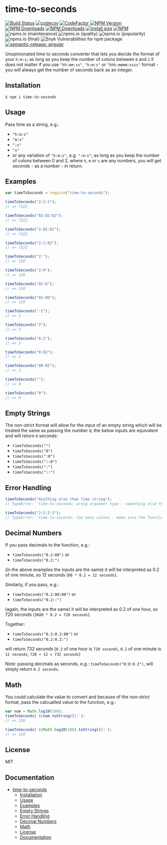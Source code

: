 # time-to-seconds

[![Build Status](https://travis-ci.com/matzar/time-to-seconds.svg?branch=master)](https://travis-ci.com/github/matzar/time-to-seconds)
[![codecov](https://codecov.io/gh/matzar/time-to-seconds/branch/master/graph/badge.svg?token=EUYZLw2SLo)](https://codecov.io/gh/matzar/time-to-seconds)
[![CodeFactor](https://www.codefactor.io/repository/github/matzar/time-to-seconds/badge)](https://www.codefactor.io/repository/github/matzar/time-to-seconds)
[![NPM Version](https://img.shields.io/npm/v/time-to-seconds)](https://www.npmjs.com/package/time-to-seconds)
[![NPM Downloads](https://img.shields.io/npm/dt/time-to-seconds)](https://www.npmjs.com/package/time-to-seconds?minimal=true)
[![NPM Downloads](https://img.shields.io/npm/dw/time-to-seconds)](https://www.npmjs.com/package/time-to-seconds?minimal=true)
[![install size](https://packagephobia.com/badge?p=time-to-seconds)](https://packagephobia.com/result?p=time-to-seconds)
[![NPM](https://img.shields.io/npm/l/time-to-seconds)](https://tldrlegal.com/license/mit-license)
![npms.io (maintenance)](https://img.shields.io/npms-io/maintenance-score/time-to-seconds)
![npms.io (quality)](https://img.shields.io/npms-io/quality-score/time-to-seconds)
![npms.io (popularity)](https://img.shields.io/npms-io/popularity-score/time-to-seconds)
![npms.io (final)](https://img.shields.io/npms-io/final-score/time-to-seconds)
![Snyk Vulnerabilities for npm package](https://img.shields.io/snyk/vulnerabilities/npm/time-to-seconds)
[![semantic-release: angular](https://img.shields.io/badge/semantic--release-angular-e10079?logo=semantic-release)](https://github.com/semantic-release/semantic-release)

Unopinionated time to seconds converter that lets you decide the format of your `h:m:s`; as long as you keep the number of colons between `0` and `2` it does not matter if you use `"hh:mm:ss"`, `"h:m:s"` or `"hhh:mmmm:ssss"` format - you will always get the number of seconds back as an integer. 

## Installation

```
$ npm i time-to-seconds
```

## Usage

Pass time as a string, e.g.:

- `"h:m:s"`
- `"m:s"`
- `":s"`
- `"s"`
- or any variation of `"h:m:s"`, e.g. `":m:s"`; as long as you keep the number of colons between 0 and 2, where `h`, `m` or `s` are any numbers, you will get seconds - as a number - in return.

## Examples

```js
var timeToSeconds = require("time-to-seconds");

timeToSeconds("2:2:2");
// => 7322

timeToSeconds("02:02:02");
// => 7322

timeToSeconds("2:02:02");
// => 7322

timeToSeconds("2:2:02");
// => 7322

timeToSeconds("2:");
// => 120

timeToSeconds("2:0");
// => 120

timeToSeconds("02:0");
// => 120

timeToSeconds("02:00");
// => 120

timeToSeconds(":2");
// => 2

timeToSeconds("2");
// => 2

timeToSeconds("0:2");
// => 2

timeToSeconds("0:02");
// => 2

timeToSeconds("00:02");
// => 2

timeToSeconds("");
// => 0

timeToSeconds("0");
// => 0
```

## Empty Strings

The non-strict format will allow for the input of an empty string which will be treated the same as passing the number `0`; the below inputs are equivalent and will return `0` seconds:

- `timeToSeconds("")`
- `timeToSeconds("0")`
- `timeToSeconds(":0")`
- `timeToSeconds("::0")`
- `timeToSeconds(":")`
- `timeToSeconds("::")`

## Error Handling

```js
timeToSeconds("Anything else than time string");
// TypeError: 'time-to-seconds: wrong argument type - something else than a number string in format "number", "number:number" or "number:number:number" was passed. See documentation for more information on argument formatting: https://www.npmjs.com/package/time-to-seconds.'

timeToSeconds("2:2:2:2");
// TypeError: 'time-to-seconds: too many colons - make sure the function argument is a number string in format "number", "number:number" or "number:number:number". See documentation for more information on argument formatting: https://www.npmjs.com/package/time-to-seconds.'
```

## Decimal Numbers

If you pass decimals to the function, e.g.:

- `timeToSeconds("0.2:00")` or
- `timeToSeconds("0.2:")`

(in the above examples the inputs are the same) it will be interpreted as 0.2 of one minute, so 12 seconds (`60 * 0.2 = 12 seconds`).

Similarly, if you pass, e.g.:

- `timeToSeconds("0.2:00:00")` or
- `timeToSeconds("0.2::")`

(again, the inputs are the same) it will be interpreted as 0.2 of one hour, so 720 seconds (`3600 * 0.2 = 720 seconds`).

Together:

- `timeToSeconds("0.2:0.2:00")` or
- `timeToSeconds("0.2:0.2:")`

will return 732 seconds (`0.2` of one hour is `720 seconds`, `0.2` of one minute is `12 seconds`; `720 + 12 = 732 seconds`)

Note: passing decimals as seconds, e.g.: `timeToSeconds("0:0:0.2")`, will simply return `0.2 seconds`.

## Math

You could calculate the value to convert and because of the non-strict format, pass the calcualted value to the function, e.g.:

```js
var num = Math.log10(100);
timeToSeconds(`${num.toString()}:`);
// => 120

timeToSeconds(`${Math.log10(100).toString()}:`);
// => 120
```

## License

MIT

## Documentation

- [time-to-seconds](#time-to-seconds)
  - [Installation](#installation)
  - [Usage](#usage)
  - [Examples](#examples)
  - [Empty Strings](#empty-strings)
  - [Error Handling](#error-handling)
  - [Decimal Numbers](#decimal-numbers)
  - [Math](#math)
  - [License](#license)
  - [Documentation](#documentation)
